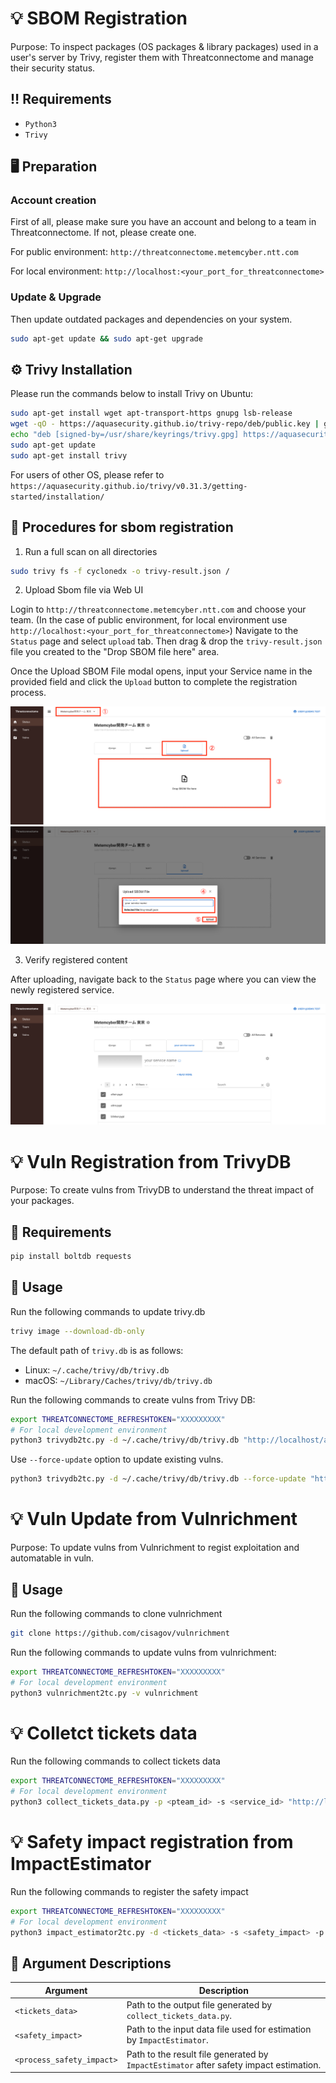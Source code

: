 # :bulb: SBOM Registration

Purpose: To inspect packages (OS packages & library packages) used in a user's server by Trivy, register them with Threatconnectome and manage their security status.

## :bangbang: Requirements

- `Python3`
- `Trivy`

## :desktop_computer: Preparation

### Account creation

First of all, please make sure you have an account and belong to a team in Threatconnectome. If not, please create one.

For public environment: `http://threatconnectome.metemcyber.ntt.com`

For local environment: `http://localhost:<your_port_for_threatconnectome>`

### Update & Upgrade

Then update outdated packages and dependencies on your system.

```bash
sudo apt-get update && sudo apt-get upgrade
```

## :gear: Trivy Installation

Please run the commands below to install Trivy on Ubuntu:

```bash
sudo apt-get install wget apt-transport-https gnupg lsb-release
wget -qO - https://aquasecurity.github.io/trivy-repo/deb/public.key | gpg --dearmor | sudo tee /usr/share/keyrings/trivy.gpg > /dev/null
echo "deb [signed-by=/usr/share/keyrings/trivy.gpg] https://aquasecurity.github.io/trivy-repo/deb $(lsb_release -sc) main" | sudo tee -a /etc/apt/sources.list.d/trivy.list
sudo apt-get update
sudo apt-get install trivy
```

For users of other OS, please refer to `https://aquasecurity.github.io/trivy/v0.31.3/getting-started/installation/`

## :triangular_flag_on_post: Procedures for sbom registration

1. Run a full scan on all directories

```bash
sudo trivy fs -f cyclonedx -o trivy-result.json /
```

2. Upload Sbom file via Web UI

Login to `http://threatconnectome.metemcyber.ntt.com` and choose your team.
(In the case of public environment, for local environment use `http://localhost:<your_port_for_threatconnectome>`)
Navigate to the `Status` page and select `upload` tab. Then drag & drop the `trivy-result.json` file you created to the "Drop SBOM file here" area.

Once the Upload SBOM File modal opens, input your Service name in the provided field and click the `Upload` button to complete the registration process.

![Upload Sbom file](images/upload_sbom_file.png)
![Input service name](images/enter_service_name.png)

3. Verify registered content

After uploading, navigate back to the `Status` page where you can view the newly registered service.

![Verify registered content](images/verify_registed_content.png)

# :bulb: Vuln Registration from TrivyDB

Purpose: To create vulns from TrivyDB to understand the threat impact of your packages.

## :pushpin: Requirements

```bash
pip install boltdb requests
```

## :triangular_flag_on_post: Usage

Run the following commands to update trivy.db

```bash
trivy image --download-db-only

```

The default path of `trivy.db` is as follows:

- Linux: `~/.cache/trivy/db/trivy.db`
- macOS: `~/Library/Caches/trivy/db/trivy.db`

Run the following commands to create vulns from Trivy DB:

```bash
export THREATCONNECTOME_REFRESHTOKEN="XXXXXXXXX"
# For local development environment
python3 trivydb2tc.py -d ~/.cache/trivy/db/trivy.db "http://localhost/api"

```

Use `--force-update` option to update existing vulns.

```bash
python3 trivydb2tc.py -d ~/.cache/trivy/db/trivy.db --force-update "http://localhost/api"

```

# :bulb: Vuln Update from Vulnrichment

Purpose: To update vulns from Vulnrichment to regist exploitation and automatable in vuln.

## :triangular_flag_on_post: Usage

Run the following commands to clone vulnrichment

```bash
git clone https://github.com/cisagov/vulnrichment

```

Run the following commands to update vulns from vulnrichment:

```bash
export THREATCONNECTOME_REFRESHTOKEN="XXXXXXXXX"
# For local development environment
python3 vulnrichment2tc.py -v vulnrichment

```

# :bulb: Colletct tickets data

Run the following commands to collect tickets data

```bash
export THREATCONNECTOME_REFRESHTOKEN="XXXXXXXXX"
# For local development environment
python3 collect_tickets_data.py -p <pteam_id> -s <service_id> "http://localhost/api"

```

# :bulb: Safety impact registration from ImpactEstimator

Run the following commands to register the safety impact

```bash
export THREATCONNECTOME_REFRESHTOKEN="XXXXXXXXX"
# For local development environment
python3 impact_estimator2tc.py -d <tickets_data> -s <safety_impact> -p <process_safety_impact> "http://localhost/api"
```

## 🧾 Argument Descriptions

| Argument                  | Description                                                                            |
| ------------------------- | -------------------------------------------------------------------------------------- |
| `<tickets_data>`          | Path to the output file generated by `collect_tickets_data.py`.                        |
| `<safety_impact>`         | Path to the input data file used for estimation by `ImpactEstimator`.                  |
| `<process_safety_impact>` | Path to the result file generated by `ImpactEstimator` after safety impact estimation. |
